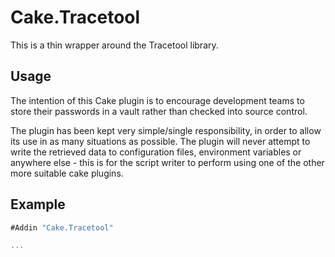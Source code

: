 # Cake.Tracetool

This is a thin wrapper around the Tracetool library.

## Usage 

The intention of this Cake plugin is to encourage development teams to store their passwords in a vault rather than checked into source control. 

The plugin has been kept very simple/single responsibility, in order to allow its use in as many situations as possible. The plugin will never attempt to write the retrieved data to configuration files, environment variables or anywhere else - this is for the script writer to perform using one of the other more suitable cake plugins.

## Example

```csharp
#Addin "Cake.Tracetool"

...

```

